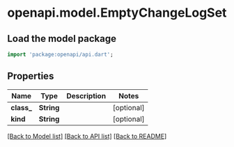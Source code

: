 # openapi.model.EmptyChangeLogSet

## Load the model package
```dart
import 'package:openapi/api.dart';
```

## Properties
Name | Type | Description | Notes
------------ | ------------- | ------------- | -------------
**class_** | **String** |  | [optional] 
**kind** | **String** |  | [optional] 

[[Back to Model list]](../README.md#documentation-for-models) [[Back to API list]](../README.md#documentation-for-api-endpoints) [[Back to README]](../README.md)


